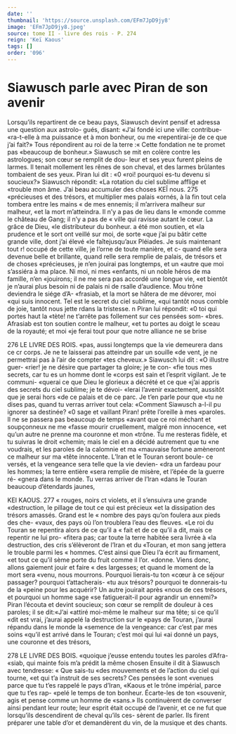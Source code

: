 ```yaml
---
date: ''
thumbnail: 'https://source.unsplash.com/EFm7JpD9jy8'
image: 'EFm7JpD9jy8.jpeg'
source: tome II - livre des rois - P. 274
reign: 'Keï Kaous'
tags: []
order: '096'
---
```


# Siawusch parle avec Piran de son avenir

Lorsqu’ils repartirent de ce beau pays, Siawusch
devint pensif et adressa une question aux astrolo- gués, disant: «J’ai fondé ici une ville: contribue-
«ra-t-elle à ma puissance et à mon bonheur, ou me «repentirai-je de ce que j’ai fait?» Tous répondirent
au roi de la terre :« Cette fondation ne te promet pas «beaucoup de bonheur.» Siawusch se mit en colère contre les astrologues; son cœur se remplit de dou- leur et ses yeux furent pleins de larmes. Il tenait mollement les rênes de son cheval, et des larmes brûlantes tombaient de ses yeux. Piran lui dit : «0 «roi! pourquoi es-tu devenu si soucieux?» Siawusch
répondit: «La rotation du ciel sublime afflige et «trouble mon âme. J’ai beau accumuler des choses
KEÎ nous. 275 «précieuses et des trésors, et multiplier mes palais
«ornés, à la fin tout cela tombera entre les mains « de mes ennemis; il m’arrivera malheur sur malheur, «et la mort m’atteindra. Il n’y a pas de lieu dans le «monde comme le château de Gang; il n’y a pas de
« ville qui ravisse autant le cœur. La grâce de Dieu,
«le distributeur du bonheur. a été mon soutien, et
«la prudence et le sort ont veillé sur moi, de sorte «que j’ai pu bâtir cette grande ville, dont j’ai élevé
«le faîtejusqu’aux Pléiades. Je suis maintenant tout
r! occupé de cette ville, je l’orne de toute manière, et
c- quand elle sera devenue belle et brillante, quand relle sera remplie de palais, de trésors et de choses «précieuses, je n’en jouirai pas longtemps, et un
«autre que moi s’assiéra à ma place. Ni moi, ni mes «enfants, ni un noble héros de ma famille, n’en «jouirons; il ne me sera pas accordé une longue vie,
«et bientôt je n’aurai plus besoin ni de palais ni de
rsalle d’audience. Mou trône deviendra le siége d’A- «frasiab, et la mort se hâtera de me dévorer, moi «qui suis innocent. Tel est le secret du ciel sublime, «qui tantôt nous comble de joie, tantôt nous jette rdans la tristesse. n
Piran lui répondit: «0 toi qui portes haut la «tète! ne t’arrête pas follement sur ces pensées som-
«bres. Afrasiab est ton soutien contre le malheur, «et tu portes au doigt le sceau de la royauté; et moi «je ferai tout pour que notre alliance ne se brise

276 LE LIVRE DES ROIS.
«pas, aussi longtemps que la vie demeurera dans ce cr corps. Je ne te laisserai pas atteindre par un souille «de vent, je ne permettrai pas à l’air de compter
«tes cheveux.» Siawusch lui dit : «O illustre guer- «rier! je ne désire que partager ta gloire; je te con- «fie tous mes secrets, car tu es un homme dont le «corps est sain et l’esprit vigilant. Je te communi- «querai ce que Dieu le glorieux a décrété et ce que
«j’ai appris des secrets du ciel sublime; je te dévoi-
«lerai l’avenir exactement, aussitôt que je serai hors
«de ce palais et de ce parc. Je t’en parle pour que
«tu ne dises pas, quand tu verras arriver tout cela: «Comment Siawusch a-l-il pu ignorer sa destinée?
«0 sage et vaillant Piran! prête l’oreille à mes
«paroles. Il ne se passera pas beaucoup de temps «avant que ce roi méchant et soupçonneux ne me «fasse mourir cruellement, malgré mon innocence, «et qu’un autre ne prenne ma couronne et mon «trône. Tu me resteras fidèle, et tu suivras le droit «chemin; mais le ciel en a décidé autrement que tu
«ne voudrais, et les paroles de la calomnie et ma «mauvaise fortune amèneront ce malheur sur ma «tête innocente. L’Iran et le Touran seront boule-
ce versés, et la vengeance sera telle que la vie devien- «dra un fardeau pour les hommes; la terre entière «sera remplie de misère, et l’épée de la guerre ré-
«gnera dans le monde. Tu verras arriver de l’lran «dans le Touran beaucoup d’étendards jaunes,

KEI KAOUS. 277 « rouges, noirs ct violets, et il s’ensuivra une grande
«destruction, le pillage de tout ce qui est précieux «et la dissipation des trésors amassés. Grand est le
« nombre des pays qu’on foulera aux pieds des che- «vaux, des pays où l’on troublera l’eau des fleuves.
«Le roi du Touran se repentira alors de ce qu’il a
« fait et de ce qu’il a dit, mais ce repentir ne lui pro- «fitera pas; car toute la terre habitée sera livrée à
«la destruction, des cris s’élèveront de l’Iran et du «Touran, et mon sang jettera le trouble parmi les « hommes. C’est ainsi que Dieu l’a écrit au firmament,
«et tout ce qu’il sème porte du fruit comme il l’or. «donne. Viens donc, allons gaiement jouir et faire « des largesses; et quand le moment de la mort sera «venu, nous mourrons. Pourquoi lierais-tu ton «cœur à ce séjour passager? pourquoi t’attacherais-
«tu aux trésors? pourquoi te donnerais-tu de la «peine pour les acquérir? Un autre jouirait après «nous de ces trésors, et pourquoi un homme sage «se fatiguerait-il pour agrandir un ennemi?»
Piran l’écouta et devint soucieux; son cœur se remplit de douleur à ces paroles; il se dit:«J’ai «attiré moi-même le malheur sur ma tête; si ce qu’il
«dit est vrai, j’aurai appelé la destruction sur le «pays de Touran, j’aurai répandu dans le monde la «semence de la vengeance: car c’est par mes soins «qu’il est arrivé dans le Touran; c’est moi qui lui
«ai donné un pays, une couronne et des trésors,

278 LE LIVRE DES BOIS. «quoique j’eusse entendu toutes les paroles d’Afra-
«siab, qui mainte fois m’a prédit la même chosen
Ensuite il dit à Siawusch avec tendresse: « Que sais-tu
«des mouvements et de l’action du ciel qui tourne,
«et qui t’a instruit de ses secrets? Ces pensées le sont
«venues parce que tu t’es rappelé le pays d’Iran,
«Kaous et le trône impérial, parce que tu t’es rap-
«pelé le temps de ton bonheur. Écarte-les de ton
«souvenir, agis et pense comme un homme de «sans.»
Ils continuèrent de converser ainsi pendant leur route; leur esprit était occupé de l’avenir, et ce ne
fut que lorsqu’ils descendirent de cheval qu’ils ces- sèrent de parler. Ils firent préparer une table d’or
et demandèrent du vin, de la musique et des chants.
